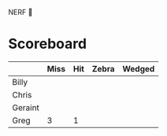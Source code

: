 
NERF 🔫

# Scoreboard

|         | Miss | Hit | Zebra | Wedged |
|---------|------|-----|-------|--------|
| Billy   |      |     |       |        |
| Chris   |      |     |       |        |
| Geraint |      |     |       |        |
| Greg    |  3   |  1  |       |        |
